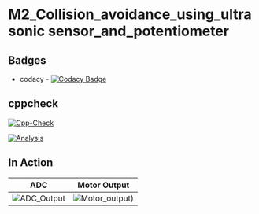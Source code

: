 # M2_Collision_avoidance_using_ultrasonic sensor_and_potentiometer


## Badges
* codacy - [![Codacy Badge](https://app.codacy.com/project/badge/Grade/ad98c5d96ef14c9cb7ffd10616439e4f)](https://www.codacy.com/gh/rheniuss/M2_Collision_avoidance_using_ultrasonic-sensor_and_potentiometer-/dashboard?utm_source=github.com&amp;utm_medium=referral&amp;utm_content=rheniuss/M2_Collision_avoidance_using_ultrasonic-sensor_and_potentiometer-&amp;utm_campaign=Badge_Grade)

## cppcheck
 [![Cpp-Check](https://github.com/rheniuss/M2_Collision_avoidance_using_ultrasonic-sensor_and_potentiometer-/actions/workflows/c-cpp.yml/badge.svg)](https://github.com/rheniuss/M2_Collision_avoidance_using_ultrasonic-sensor_and_potentiometer-/actions/workflows/c-cpp.yml)
 
 [![Analysis](https://github.com/rheniuss/M2_Collision_avoidance_using_ultrasonic-sensor_and_potentiometer-/actions/workflows/analysis.yml/badge.svg)](https://github.com/rheniuss/M2_Collision_avoidance_using_ultrasonic-sensor_and_potentiometer-/actions/workflows/analysis.yml)


## In Action

|ADC|Motor Output|
|:--:|:--:|
|![ADC_Output](https://user-images.githubusercontent.com/45603597/144428963-35e7e09d-2a3c-4b07-b7f1-b667ef4bbaf5.png)|![Motor_output](https://user-images.githubusercontent.com/45603597/144428979-0da36394-657f-4a9c-bcad-ea58c3de87bc.png))|






